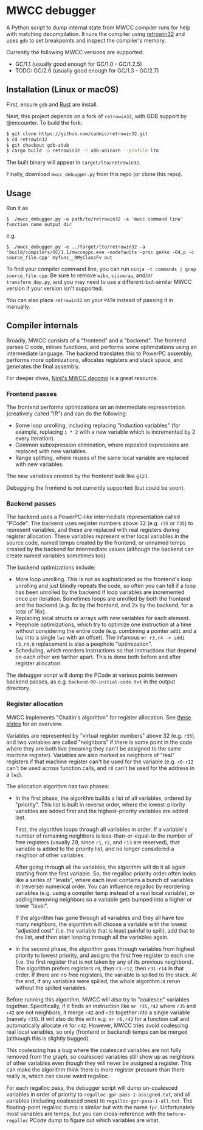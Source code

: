 # MWCC debugger

A Python script to dump internal state from MWCC compiler runs for help with matching
decompilation. It runs the compiler using [retrowin32](https://github.com/evmar/retrowin32)
and uses `gdb` to set breakpoints and inspect the compiler's memory.

Currently the following MWCC versions are supported:
* GC/1.1 (usually good enough for GC/1.0 - GC/1.2.5)
* TODO: GC/2.6 (usually good enough for GC/1.3 - GC/2.7)

## Installation (Linux or macOS)

First, ensure `gdb` and [Rust](https://rustup.rs/) are install.

Next, this project depends on a fork of `retrowin32`, with GDB support by
@encounter. To build the fork:
```bash
$ git clone https://github.com/cadmic/retrowin32.git
$ cd retrowin32
$ git checkout gdb-stub
$ cargo build -p retrowin32 -F x86-unicorn --profile lto
```
The built binary will appear in `target/lto/retrowin32`.

Finally, download `mwcc_debugger.py` from this repo (or clone this repo).

## Usage

Run it as
```
$ ./mwcc_debugger.py -e path/to/retrowin32 -a 'mwcc command line' function_name output_dir
```
e.g.
```
$ ./mwcc_debugger.py -e ../target/lto/retrowin32 -a 'build/compilers/GC/1.1/mwcceppc.exe -nodefaults -proc gekko -O4,p -c source_file.cpp' myfunc__9MyClassFv out
```

To find your compiler command line, you can run `ninja -t commands | grep source_file.cpp`.
Be sure to remove `wibo`, `sjiswrap`, and/or `transform_dep.py`, and you may
need to use a different-but-similar MWCC version if your version isn't
supported.

You can also place `retrowin32` on your `PATH` instead of passing it in manually.

## Compiler internals

Broadly, MWCC consists of a "frontend" and a "backend". The frontend parses C
code, inlines functions, and performs some optimizations using an intermediate
language. The backend translates this to PowerPC assembly, performs more
optimizations, allocates registers and stack space, and generates the final
assembly.

For deeper dives, [Ninji's MWCC decomp](https://git.wuffs.org/MWCC/tree/?h=main)
is a great resource.

### Frontend passes

The frontend performs optimizations on an intermediate representation
(creatively called "IR") and can do the following:
* Some loop unrolling, including replacing "induction variables" (for example,
  replacing `i * 2` with a new variable which is incremented by 2 every
  iteration).
* Common subexpression elimination, where repeated expressions are replaced with new variables.
* Range splitting, where reuses of the same local variable are replaced with new variables.

The new variables created by the frontend look like `@123`.

Debugging the frontend is not currently supported (but could be soon).

### Backend passes

The backend uses a PowerPC-like intermediate representation called "PCode". The
backend uses register numbers above 32 (e.g. `r35` or `f35`) to represent
variables, and these are replaced with real registers during register
allocation. These variables represent either local variables in the source code,
named temps created by the frontend, or unnamed temps created by the backend for
intermediate values (although the backend can create named variables sometimes
too).

The backend optimizations include:
* More loop unrolling. This is not as sophisticated as the frontend's loop
  unrolling and just blindly repeats the code, so often you can tell if a loop
  has been unrolled by the backend if loop variables are incremented once per
  iteration. Sometimes loops are unrolled by both the frontend and the backend
  (e.g. 8x by the frontend, and 2x by the backend, for a total of 16x).
* Replacing local structs or arrays with new variables for each element.
* Peephole optimizations, which try to optimize one instruction at a time
  without considering the entire code (e.g. combining a pointer `addi` and a
  `lwz` into a single `lwz` with an offset). The infamous
  `mr r3,r4 -> addi r3,r4,0` replacement is also a peephole "optimization".
* Scheduling, which reorders instructions so that instructions that depend on
  each other are farther apart. This is done both before and after register
  allocation.

The debugger script will dump the PCode at various points between backend passes,
as e.g. `backend-00-initial-code.txt` in the output directory.

### Register allocation

MWCC implements "Chaitin's algorithm" for register allocation. See
[these slides](https://web.cecs.pdx.edu/~mperkows/temp/register-allocation.pdf) for
an overview.

Variables are represented by "virtual register numbers" above 32 (e.g. `r35`),
and two variables are called "neighbors" if there is some point in the code
where they are both live (meaning they can't be assigned to the same machine
register). Variables are also marked as neighbors of "real" registers if that
machine register can't be used for the variable (e.g. `r0-r12` can't be used
across function calls, and `r0` can't be used for the address in a `lwz`).

The allocation algorithm has two phases:

* In the first phase, the algorithm builds a list of all variables, ordered by
  "priority". This list is built in reverse order, where the lowest-priority
  variables are added first and the highest-priority variables are added last.

  First, the algorithm loops through all variables in order. If a variable's
  number of remaining neighbors is less-than-or-equal-to the number of free
  registers (usually 29, since `r1`, `r2`, and `r13` are reserved), that
  variable is added to the priority list, and no longer considered a neighbor of
  other variables.

  After going through all the variables, the algorithm will do it all again
  starting from the first variable. So, the regalloc priority order often looks
  like a series of "levels", where each level contains a bunch of variables in
  (reverse) numerical order. You can influence regalloc by reordering variables
  (e.g. using a compiler temp instead of a real local variable), or
  adding/removing neighbors so a variable gets bumped into a higher or lower
  "level".

  If the algorithm has gone through all variables and they all have too many
  neighbors, the algorithm will choose a variable with the lowest "adjusted
  cost" (i.e. the variable that is least painful to spill), add that to the
  list, and then start looping through all the variables again.

* In the second phase, the algorithm goes through variables from highest
  priority to lowest priority, and assigns the first free register to each one
  (i.e. the first register that is not taken by any of its previous neighbors).
  The algorithm prefers registers `r0`, then `r3-r12`, then `r31-r14` in that
  order. If there are no free registers, the variable is spilled to the stack.
  At the end, if any variables were spilled, the whole algorithm is rerun
  without the spilled variables.

Before running this algorithm, MWCC will also try to "coalesce" variables
together. Specifically, if it finds an instruction like `mr r35,r42` where `r35`
and `r42` are not neighbors, it merge `r42` and `r35` together into a single
variable (namely `r35`). It will also do this with e.g. `mr r6,r42` for a
function call and automatically allocate `r6` for `r42`. However, MWCC tries
avoid coalescing real local variables, so only (frontend or backend) temps can
be merged (although this is slightly bugged).

This coalescing has a bug where the coalesced variables are not fully removed
from the graph, so coalesced variables still show up as neighbors of other
variables even though they will never be assigned a register. This can make the
algorithm think there is more register pressure than there really is, which can
cause weird regalloc.

For each regalloc pass, the debugger script will dump un-coalesced variables in
order of priority to `regalloc-gpr-pass-1-assigned.txt`, and all variables
(including coalesced ones) to `regalloc-gpr-pass-1-all.txt`. The floating-point
regalloc dump is similar but with the name `fpr`. Unfortunately most variables
are temps, but you can cross-reference with the `before-regalloc` PCode dump to
figure out which variables are what.
